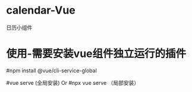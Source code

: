 # calendar-Vue
日历小组件

# 使用-需要安装vue组件独立运行的插件

#npm install @vue/cli-service-global

#vue serve (全局安装)  Or  #npx vue serve （局部安装）
